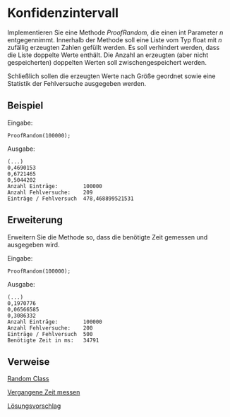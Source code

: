 # Konfidenzintervall
Implementieren Sie eine Methode *ProofRandom*, die einen int Parameter *n* entgegennimmt. Innerhalb der Methode soll eine Liste vom Typ float mit *n* zufällig erzeugten Zahlen gefüllt werden. Es soll verhindert werden, dass die Liste doppelte Werte enthält. Die Anzahl an erzeugten (aber nicht gespeicherten) doppelten Werten soll zwischengespeichert werden.

Schließlich sollen die erzeugten Werte nach Größe geordnet sowie eine Statistik der Fehlversuche ausgegeben werden.

## Beispiel

Eingabe:

    ProofRandom(100000);

Ausgabe:

    (...)
    0,4690153
    0,6721465
    0,5044202
    Anzahl Einträge:        100000
    Anzahl Fehlversuche:    209
    Einträge / Fehlversuch  478,468899521531

## Erweiterung
Erweitern Sie die Methode so, dass die benötigte Zeit gemessen  und ausgegeben wird.

Eingabe:

    ProofRandom(100000);

Ausgabe:

    (...)
    0,1970776
    0,06566585
    0,3086332
    Anzahl Einträge:        100000
    Anzahl Fehlversuche:    200
    Einträge / Fehlversuch  500
    Benötigte Zeit in ms:   34791




## Verweise
[Random Class](https://docs.microsoft.com/de-de/dotnet/api/system.random?view=netframework-4.8)

[Vergangene Zeit messen](https://stackoverflow.com/questions/14019510/calculate-the-execution-time-of-a-method)

[Lösungsvorschlag](https://gist.github.com/gsoTH/79f39c3d56f7fca66c8b7e04c13957e8)
